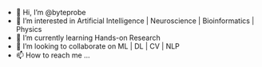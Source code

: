 - 👋 Hi, I’m @byteprobe
- 👀 I’m interested in Artificial Intelligence | Neuroscience | Bioinformatics | Physics
- 🌱 I’m currently learning Hands-on Research
- 💞️ I’m looking to collaborate on ML | DL | CV | NLP
- 📫 How to reach me ...

<!---
byteprobe/byteprobe is a ✨ special ✨ repository because its `README.md` (this file) appears on your GitHub profile.
You can click the Preview link to take a look at your changes.
--->
